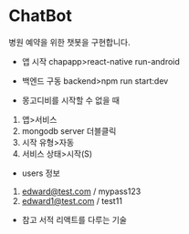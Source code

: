 # ChatBot
병원 예약을 위한 챗봇을 구현합니다.

- 앱 시작
chapapp>react-native run-android

- 백엔드 구동
backend>npm run start:dev

- 몽고디비를 시작할 수 없을 때
1. 앱>서비스
2. mongodb server 더블클릭
3. 시작 유형>자동
4. 서비스 상태>시작(S)

- users 정보
1. edward@test.com / mypass123
2. edward1@test.com / test11

- 참고 서적
리액트를 다루는 기술
